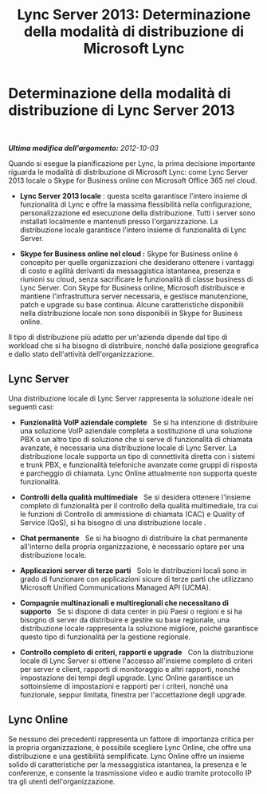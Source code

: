 ﻿---
title: 'Lync Server 2013: Determinazione della modalità di distribuzione di Microsoft Lync'
TOCTitle: Determinazione della modalità di distribuzione di Microsoft Lync
ms:assetid: 6ca677d3-745d-4935-8f05-19274a8bccf2
ms:mtpsurl: https://technet.microsoft.com/it-it/library/JJ204979(v=OCS.15)
ms:contentKeyID: 49300897
ms.date: 08/24/2015
mtps_version: v=OCS.15
ms.translationtype: HT
---

# Determinazione della modalità di distribuzione di Lync Server 2013

 

_**Ultima modifica dell'argomento:** 2012-10-03_

Quando si esegue la pianificazione per Lync, la prima decisione importante riguarda le modalità di distribuzione di Microsoft Lync: come Lync Server 2013 locale o Skype for Business online con Microsoft Office 365 nel cloud.

  - **Lync Server 2013 locale** : questa scelta garantisce l'intero insieme di funzionalità di Lync e offre la massima flessibilità nella configurazione, personalizzazione ed esecuzione della distribuzione. Tutti i server sono installati localmente e mantenuti presso l'organizzazione. La distribuzione locale garantisce l'intero insieme di funzionalità di Lync Server.

  - **Skype for Business online nel cloud :** Skype for Business online è concepito per quelle organizzazioni che desiderano ottenere i vantaggi di costo e agilità derivanti da messaggistica istantanea, presenza e riunioni su cloud, senza sacrificare le funzionalità di classe business di Lync Server. Con Skype for Business online, Microsoft distribuisce e mantiene l'infrastruttura server necessaria, e gestisce manutenzione, patch e upgrade su base continua. Alcune caratteristiche disponibili nella distribuzione locale non sono disponibili in Skype for Business online.

Il tipo di distribuzione più adatto per un'azienda dipende dal tipo di workload che si ha bisogno di distribuire, nonché dalla posizione geografica e dallo stato dell'attività dell'organizzazione.

## Lync Server

Una distribuzione locale di Lync Server rappresenta la soluzione ideale nei seguenti casi:

  - **Funzionalità VoIP aziendale complete**   Se si ha intenzione di distribuire una soluzione VoIP aziendale completa a sostituzione di una soluzione PBX o un altro tipo di soluzione che si serve di funzionalità di chiamata avanzate, è necessaria una distribuzione locale di Lync Server. La distribuzione locale supporta un tipo di connettività diretta con i sistemi e trunk PBX, e funzionalità telefoniche avanzate come gruppi di risposta e parcheggio di chiamata. Lync Online attualmente non supporta queste funzionalità.

  - **Controlli della qualità multimediale**   Se si desidera ottenere l'insieme completo di funzionalità per il controllo della qualità multimediale, tra cui le funzioni di Controllo di ammissione di chiamata (CAC) e Quality of Service (QoS), si ha bisogno di una distribuzione locale .

  - **Chat permanente**   Se si ha bisogno di distribuire la chat permanente all'interno della propria organizzazione, è necessario optare per una distribuzione locale.

  - **Applicazioni server di terze parti**   Solo le distribuzioni locali sono in grado di funzionare con applicazioni sicure di terze parti che utilizzano Microsoft Unified Communications Managed API (UCMA).

  - **Compagnie multinazionali e multiregionali che necessitano di supporto**   Se si dispone di data center in più Paesi o regioni e si ha bisogno di server da distribuire e gestire su base regionale, una distribuzione locale rappresenta la soluzione migliore, poiché garantisce questo tipo di funzionalità per la gestione regionale.

  - **Controllo completo di criteri, rapporti e upgrade**   Con la distribuzione locale di Lync Server si ottiene l'accesso all'insieme completo di criteri per server e client, rapporti di monitoraggio e altri rapporti, nonché impostazione dei tempi degli upgrade. Lync Online garantisce un sottoinsieme di impostazioni e rapporti per i criteri, nonché una funzionale, seppur limitata, finestra per l'accettazione degli upgrade.

## Lync Online

Se nessuno dei precedenti rappresenta un fattore di importanza critica per la propria organizzazione, è possibile scegliere Lync Online, che offre una distribuzione e una gestibilità semplificate. Lync Online offre un insieme solido di caratteristiche per la messaggistica istantanea, la presenza e le conferenze, e consente la trasmissione video e audio tramite protocollo IP tra gli utenti dell'organizzazione.

